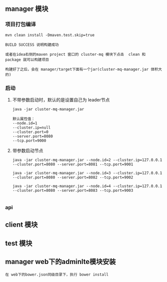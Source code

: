 ## manager 模块

### 项目打包编译

```$xslt
mvn clean install -Dmaven.test.skip=true

BUILD SUCCESS 说明构建成功

或者在idea右侧的maven project 窗口的 cluster-mq 模块下点击  clean 和 package 就可以构建项目

构建好了之后，会在 manager/target下面有一个jar(cluster-mq-manager.jar 体积大的)
```

### 启动
1. 不带参数启动时，默认的是设置自己为 leader节点

	```
	java -jar cluster-mq-manager.jar
	
	默认属性值：
	--node.id=1
	--cluster.ip=null
	--cluster.port=0 
	--server.port=8080
	--tcp.port=9000
	```
2. 带参数启动节点

	```$xslt
	java -jar cluster-mq-manager.jar --node.id=2 --cluster.ip=127.0.0.1 --cluster.port=8080 --server.port=8081 --tcp.port=9001
	
	java -jar cluster-mq-manager.jar --node.id=3 --cluster.ip=127.0.0.1 --cluster.port=8080 --server.port=8082 --tcp.port=9002
	
	java -jar cluster-mq-manager.jar --node.id=4 --cluster.ip=127.0.0.1 --cluster.port=8080 --server.port=8083 --tcp.port=9003
    	
	```

### api
    
## client 模块

## test 模块

## manager web下的adminlte模块安装

    在 web下的bower.json同级目录下，执行 bower install 
